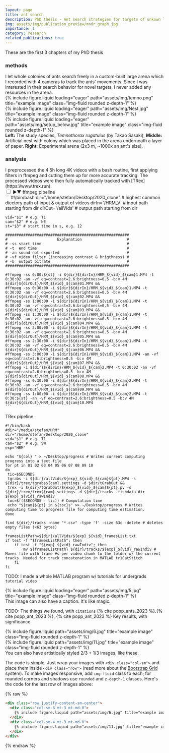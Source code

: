 ```yaml
---
layout: page
title: ant search
description: PhD thesis - Ant search strategies for targets of unkown locations
img: assets/img/publication_preview/mndr_graph.jpg
importance: 1
category: research
related_publications: true
---
```


These are the first 3 chapters of my PhD thesis

<h3>methods</h3>
I let whole colonies of ants search freely in a custom-built large arena which I recorded with 4 cameras to track the ants' movements. Since I was interested in their search behavior for novel targets, I never added any resources in the arena.

<div class="row">
    <div class="col-sm mt-3 mt-md-0">
        {% include figure.liquid loading="eager" path="assets/img/temno.png" title="example image" class="img-fluid rounded z-depth-1" %}
    </div>
    <div class="col-sm mt-3 mt-md-0">
        {% include figure.liquid loading="eager" path="assets/img/Nest.jpg" title="example image" class="img-fluid rounded z-depth-1" %}
    </div>
    <div class="col-sm mt-3 mt-md-0">
        {% include figure.liquid loading="eager" path="assets/img/setup_below.jpg" title="example image" class="img-fluid rounded z-depth-1" %}
    </div>
</div>
<div class="caption">
    <strong>Left:</strong> The study species, <em>Temnothorax rugatulus</em> (by Takao Sasaki), <strong>Middle:</strong> Artificial nest with colony which was placed in the arena underneath a layer of paper. <strong>Right:</strong> Experimental arena (2x3 m, ~1000x an ant's size).
</div>

<h3>analysis</h3>
I preprocessed the 4 5h long 4K videos with a bash routine, first applying filters in ffmpeg and cutting them up for more accurate tracking. The processed videos were then fully automatically tracked with [TRex](https:\\www.trex.run).

<div>
  <input type="checkbox" id="toggle" class="unfolder"/> 
  <label for="toggle" class="toggle-label"><span class="unfold-icon">&#9654;</span><span class="fold-icon">&#9660;</span> ffmpeg pipeline</label>
    		
  <div class="fold">
    ```
    #!/bin/bash
    dir="/home/stefan/Desktop/2020_clone" # highest common diectory path of input & output of videos
    dirIn='/HRM_V' # input path starting from dir
    dirOut='/allVids' # output path starting from dir
    
    vid="$1" # e.g. T1
    cam="$2" # e.g. NE
    st="$3" # start time in s, e.g. 12
    
    #######################################################
    #                      Explanation                    #
    # -ss start time                                      #
    # -t  end time                                        #
    # -an sound not exported                              #
    # -vf video filter (increasing contrast & brigthness) #
    # -b  output bitrate                                  #
    #######################################################
    
    #ffmpeg -ss 0:00:${st} -i ${dir}${dirIn}/HRM_${vid}_${cam}1.MP4 -t 0:30:02 -an -vf eq=contrast=2.6:brightness=0.5 -b:v 4M ${dir}${dirOut}/HRM_${vid}_${cam}01.MP4 &&
    #ffmpeg -ss 0:30:00 -i ${dir}${dirIn}/HRM_${vid}_${cam}1.MP4 -t 0:30:02 -an -vf eq=contrast=2.6:brightness=0.5 -b:v 4M ${dir}${dirOut}/HRM_${vid}_${cam}02.MP4 &&
    #ffmpeg -ss 1:00:00 -i ${dir}${dirIn}/HRM_${vid}_${cam}1.MP4 -t 0:30:02 -an -vf eq=contrast=2.6:brightness=0.5 -b:v 4M ${dir}${dirOut}/HRM_${vid}_${cam}03.MP4 &&
    #ffmpeg -ss 1:30:00 -i ${dir}${dirIn}/HRM_${vid}_${cam}1.MP4 -t 0:30:02 -an -vf eq=contrast=2.6:brightness=0.5 -b:v 4M ${dir}${dirOut}/HRM_${vid}_${cam}04.MP4 &&
    #ffmpeg -ss 2:00:00 -i ${dir}${dirIn}/HRM_${vid}_${cam}1.MP4 -t 0:30:02 -an -vf eq=contrast=2.6:brightness=0.5 -b:v 4M ${dir}${dirOut}/HRM_${vid}_${cam}05.MP4 &&
    #ffmpeg -ss 2:30:00 -i ${dir}${dirIn}/HRM_${vid}_${cam}1.MP4 -t 0:30:02 -an -vf eq=contrast=2.6:brightness=0.5 -b:v 4M ${dir}${dirOut}/HRM_${vid}_${cam}06.MP4 &&
    #ffmpeg -ss 3:00:00 -i ${dir}${dirIn}/HRM_${vid}_${cam}1.MP4 -an -vf eq=contrast=2.6:brightness=0.5 -b:v 4M ${dir}${dirOut}/HRM_${vid}_${cam}07.MP4 &&
    #ffmpeg -i ${dir}${dirIn}/HRM_${vid}_${cam}2.MP4 -t 0:30:02 -an -vf eq=contrast=2.6:brightness=0.5 -b:v 4M ${dir}${dirOut}/HRM_${vid}_${cam}08.MP4 &&
    #ffmpeg -ss 0:30:00 -i ${dir}${dirIn}/HRM_${vid}_${cam}2.MP4 -t 0:30:02 -an -vf eq=contrast=2.6:brightness=0.5 -b:v 4M ${dir}${dirOut}/HRM_${vid}_${cam}09.MP4 &&
    #ffmpeg -ss 1:00:00 -i ${dir}${dirIn}/HRM_${vid}_${cam}2.MP4 -t 0:30:${st} -an -vf eq=contrast=2.6:brightness=0.5 -b:v 4M ${dir}${dirOut}/HRM_${vid}_${cam}10.MP4
    ```
   </div>
</div>

TRex pipeline
```
#!/bin/bash
#dir="/media/stefan/HRM"
dir="/home/stefan/Desktop/2020_clone"
vid="$1" # e.g. T1
cam="$2" # e.g. SW
exp="HRM"

echo "${col} " > ~/Desktop/progress # Writes current computing progress into a text file
for pt in 01 02 03 04 05 06 07 08 09 10
do
 tic=$SECONDS
 tgrabs -i ${dir}/allVids/${exp}_${vid}_${cam}${pt}.MP4 -s ${dir}/trex/tgrabs${cam}.settings -d $dir/tGrabOut &&
 trex -i ${dir}/tGrabOut/${exp}_${vid}_${cam}${pt}.pv -s ${dir}/trex/trex${cam}.settings -d ${dir}/tracks -fishdata_dir ${exp}_${vid}_rawIndiv
 toc=$(($SECONDS - tic)) # Computation time
 echo "${cam}${pt} in ${toc}s" >> ~/Desktop/progress # Writes computing time to progress file for computing time estimation.
done

find ${dir}/tracks -name "*.csv" -type 'f' -size 63c -delete # deletes empty files (<63 bytes)

framesListPath=${dir}/allVids/${exp}_${vid}_framesList.txt
if test -f "$framesListPath"; then
    if test -f "${exp}_${vid}_rawIndiv"; then
        mv ${framesListPath} ${dir}/tracks/${exp}_${vid}_rawIndiv # Moves file with frame #s per video chunk to the folder w/ the current tracks. Needed for track concatenation in MATLAB tr1CatStitch 
    fi
fi
```

TODO: I made a whole MATLAB program w/ tutorials for undergrads `tutorial video`

<div class="row">
    <div class="col-sm mt-3 mt-md-0">
        {% include figure.liquid loading="eager" path="assets/img/5.jpg" title="example image" class="img-fluid rounded z-depth-1" %}
    </div>
</div>
<div class="caption">
    This image can also have a caption. It's like magic.
</div>

TODO: The things we found, wtih `citations` {% cite popp_ants_2023 %}.{% cite popp_ant_2023 %}, {% cite popp_ant_2023 %}
Key results, with significance

<div class="row justify-content-sm-center">
    <div class="col-sm-8 mt-3 mt-md-0">
        {% include figure.liquid path="assets/img/6.jpg" title="example image" class="img-fluid rounded z-depth-1" %}
    </div>
    <div class="col-sm-4 mt-3 mt-md-0">
        {% include figure.liquid path="assets/img/11.jpg" title="example image" class="img-fluid rounded z-depth-1" %}
    </div>
</div>
<div class="caption">
    You can also have artistically styled 2/3 + 1/3 images, like these.
</div>

The code is simple.
Just wrap your images with `<div class="col-sm">` and place them inside `<div class="row">` (read more about the <a href="https://getbootstrap.com/docs/4.4/layout/grid/">Bootstrap Grid</a> system).
To make images responsive, add `img-fluid` class to each; for rounded corners and shadows use `rounded` and `z-depth-1` classes.
Here's the code for the last row of images above:

{% raw %}

```html
<div class="row justify-content-sm-center">
  <div class="col-sm-8 mt-3 mt-md-0">
    {% include figure.liquid path="assets/img/6.jpg" title="example image" class="img-fluid rounded z-depth-1" %}
  </div>
  <div class="col-sm-4 mt-3 mt-md-0">
    {% include figure.liquid path="assets/img/11.jpg" title="example image" class="img-fluid rounded z-depth-1" %}
  </div>
</div>
```

{% endraw %}
